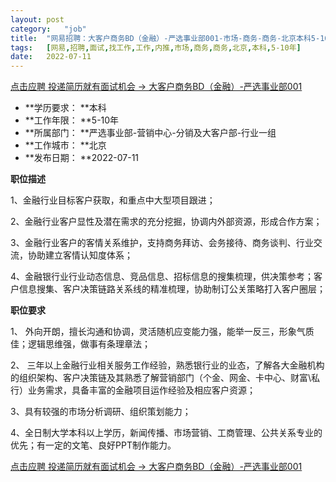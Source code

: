 ```yaml
---
layout:	post
category:	"job"
title:	"网易招聘：大客户商务BD（金融）-严选事业部001-市场-商务-商务-北京本科5-10年"
tags:	[网易,招聘,面试,找工作,工作,内推,市场,商务,商务,北京,本科,5-10年]
date:	2022-07-11
---
```


[点击应聘 投递简历就有面试机会 ->  大客户商务BD（金融）-严选事业部001](http://mobile.bole.netease.com/bole/boleDetail?id=41467&employeeId=346f03c3cda5f04c&key=all)



- **学历要求： **本科
- **工作年限： **5-10年
- **所属部门： **严选事业部-营销中心-分销及大客户部-行业一组
- **工作城市： **北京
- **发布日期： **2022-07-11



**职位描述**

1、金融行业目标客户获取，和重点中大型项目跟进；

2、金融行业客户显性及潜在需求的充分挖掘，协调内外部资源，形成合作方案；

3、金融行业客户的客情关系维护，支持商务拜访、会务接待、商务谈判、行业交流，协助建立客情认知度体系；

4、金融银行业行业动态信息、竞品信息、招标信息的搜集梳理，供决策参考；客户信息搜集、客户决策链路关系线的精准梳理，协助制订公关策略打入客户圈层；



**职位要求**

1、	外向开朗，擅长沟通和协调，灵活随机应变能力强，能举一反三，形象气质佳；逻辑思维强，做事有条理章法；

2、	三年以上金融行业相关服务工作经验，熟悉银行业的业态，了解各大金融机构的组织架构、客户决策链及其熟悉了解营销部门（个金、网金、卡中心、财富\私行）业务需求，具备丰富的金融项目运作经验及相应客户资源；

3、具有较强的市场分析调研、组织策划能力；

4、全日制大学本科以上学历，新闻传播、市场营销、工商管理、公共关系专业的优先；有一定的文笔、良好PPT制作能力。



[点击应聘 投递简历就有面试机会 ->  大客户商务BD（金融）-严选事业部001](http://mobile.bole.netease.com/bole/boleDetail?id=41467&employeeId=346f03c3cda5f04c&key=all)